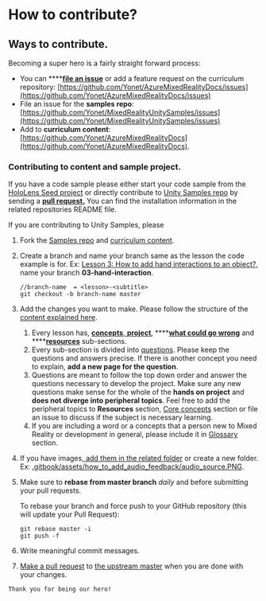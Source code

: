# How to contribute?

## Ways to contribute.

Becoming a super hero is a fairly straight forward process:

* You can ****[**file an issue**](https://help.github.com/en/github/managing-your-work-on-github/creating-an-issue) or add a feature request on the curriculum repository: [https://github.com/Yonet/AzureMixedRealityDocs/issues](https://github.com/Yonet/AzureMixedRealityDocs/issues)
* File an issue for the **samples repo**: [https://github.com/Yonet/MixedRealityUnitySamples/issues](https://github.com/Yonet/MixedRealityUnitySamples/issues)
* Add to **curriculum content**: [https://github.com/Yonet/AzureMixedRealityDocs](https://github.com/Yonet/AzureMixedRealityDocs).

### Contributing to content and sample project.

If you have a code sample please either start your code sample from the [HoloLens Seed project](http://bit.ly/HoloLensUnitySeed) or directly  contribute to [Unity Samples repo](http://bit.ly/MixedRealityUnitySamples) by sending a [**pull request.**](https://help.github.com/en/github/collaborating-with-issues-and-pull-requests/proposing-changes-to-your-work-with-pull-requests) You can find the installation information in the related repositories README file.

If you are contributing to Unity Samples, please

1. Fork the [Samples repo](https://github.com/Yonet/MixedRealityUnitySamples) and [curriculum content](https://github.com/Yonet/AzureMixedRealityDocs).
2. Create a branch and name your branch same as the lesson the code example is for. Ex: [Lesson 3: How to add hand interactions to an object?](lessons/lesson-3/project/how-to-place-an-object-onto-a-surface.md), name your branch **03-hand-interaction**. 

   ```text
   //branch-name  = <lesson>-<subtitle>
   git checkout -b branch-name master
   ```

3. Add the changes you want to make. Please follow the structure of the [content explained here](./#how-to-use-this-book).
   1. Every lesson has, [**concepts**,](lessons/lesson1/concepts.md)[ **project**](lessons/lesson1/project/), ****[**what could go wrong**](lessons/lesson1/what-could-go-wrong.md) and ****[**resources**](lessons/lesson1/mixed-reality-resources.md) sub-sections.
   2. Every sub-section is divided into [questions](lessons/lesson1/project/how-to-get-started-with-mixed-reality-development-using-unity.md). Please keep the questions and answers precise. If there is another concept you need to explain, **add a new page for the question**.
   3. Questions are meant to follow the top down order and answer the questions necessary to develop the project. Make sure any new questions make sense for the whole of the **hands on project** and **does not diverge into peripheral topics**. Feel free to add the peripheral topics to **Resources** section, [Core concepts](core-building-blocks/) section or file an issue to discuss if the subject is necessary learning.
   4. If you are including a word or a concepts that a person new to Mixed Reality or development in general, please include it in [Glossary ](glossary/)section.
4. If you have images,[ add them in the related folder](https://github.com/Yonet/AzureMixedRealityDocs/tree/master/.gitbook/assets) or create a new folder. Ex:   [.gitbook/assets/how\_to\_add\_audio\_feedback/audio\_source.PNG](https://github.com/Yonet/AzureMixedRealityDocs/pull/4/files#diff-baba7daa2efe95899a805ccdacd9f50d).
5. Make sure to **rebase from master branch** _daily_ and before submitting your pull requests. 

   To rebase your branch and force push to your GitHub repository \(this will update your Pull Request\):

   ```text
   git rebase master -i
   git push -f
   ```

6. Write meaningful commit messages. 
7. [Make a pull request](https://help.github.com/en/github/collaborating-with-issues-and-pull-requests/creating-a-pull-request) to [the upstream master](https://github.com/Yonet/MixedRealityUnitySamples) when you are done with your changes.



```text
Thank you for being our hero!
```

